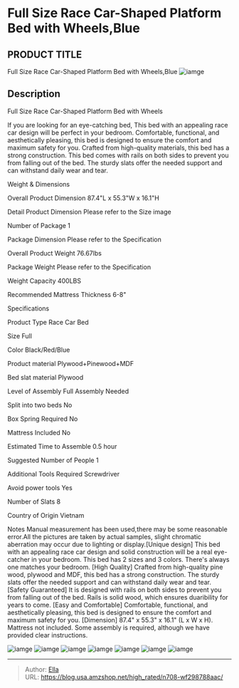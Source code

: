 # Full Size Race Car-Shaped Platform Bed with Wheels,Blue


## PRODUCT TITLE 

Full Size Race Car-Shaped Platform Bed with Wheels,Blue
![iamge](https://b2bfiles1.gigab2b.cn/image/wkseller/28/20230309_0d473f7b76baf69a051f5db5a9cbfb65.jpg)

## Description

Full Size Race Car-Shaped Platform Bed with Wheels

If you are looking for an eye-catching bed, This bed with an appealing race car design will be perfect in your bedroom. Comfortable, functional, and aesthetically pleasing, this bed is designed to ensure the comfort and maximum safety for you. Crafted from high-quality materials, this bed has a strong construction. This bed comes with rails on both sides to prevent you from falling out of the bed. The sturdy slats offer the needed support and can withstand daily wear and tear.




Weight &amp; Dimensions




Overall Product Dimension
87.4&#34;L x 55.3&#34;W x 16.1&#34;H


Detail Product Dimension
Please refer to the Size image


Number of Package
1


Package Dimension
Please refer to the Specification


Overall Product Weight
76.67lbs


Package Weight
Please refer to the Specification


Weight Capacity
400LBS


Recommended Mattress Thickness
6-8&#34;






Specifications




Product Type
Race Car Bed


Size
Full


Color
Black/Red/Blue


Product material
Plywood&#43;Pinewood&#43;MDF


Bed slat material
Plywood


Level of Assembly
Full Assembly Needed


Split into two beds
No


Box Spring Required
No


Mattress Included
No


Estimated Time to Assemble
0.5 hour


Suggested Number of People
1


Additional Tools Required
Screwdriver


Avoid power tools
Yes


Number of Slats
8


Country of Origin
Vietnam


Notes
Manual measurement has been used,there may be some reasonable error.All the pictures are taken by actual samples, slight chromatic aberration may occur due to lighting or display.[Unique design] This bed with an appealing race car design and solid construction will be a real eye-catcher in your bedroom. This bed has 2 sizes and 3 colors. There&#39;s always one matches your bedroom.
[High Quality] Crafted from high-quality pine wood, plywood and MDF, this bed has a strong construction. The sturdy slats offer the needed support and can withstand daily wear and tear.
[Safety Guaranteed] It is designed with rails on both sides to prevent you from falling out of the bed. Rails is solid wood, which ensures duaribility for years to come.
[Easy and Comfortable] Comfortable, functional, and aesthetically pleasing, this bed is designed to ensure the comfort and maximum safety for you.
[Dimension] 87.4&#34; x 55.3&#34; x 16.1&#34; (L x W x H). Mattress not included. Some assembly is required, although we have provided clear instructions.






![iamge](https://b2bfiles1.gigab2b.cn/image/wkseller/28/20230309_7eb4374502ee3dd7b2d339e931599045.jpg)
![iamge](https://b2bfiles1.gigab2b.cn/image/wkseller/28/20230309_71d65d934a82cdf5d0937fd254a1ac5d.jpg)
![iamge](https://b2bfiles1.gigab2b.cn/image/wkseller/28/20230309_d1f5386e14aa2a1fd796efbbc4a7b9a8.jpg)
![iamge](https://b2bfiles1.gigab2b.cn/image/wkseller/28/20230309_fe5f22b79006307c7b86679df25cf21d.jpg)
![iamge](https://b2bfiles1.gigab2b.cn/image/wkseller/28/20230309_e012e8b5262c76578faf386dd9feac2f.jpg)
![iamge](https://b2bfiles1.gigab2b.cn/image/wkseller/28/20230309_91775035b7d46f65fa1a292155cf46d5.jpg)
![iamge](https://b2bfiles1.gigab2b.cn/image/wkseller/28/20230309_c004e69e87952df513c550d5f9c64cb1.jpg)


---

> Author: [Ella](https://blog.usa.amzshop.net/)  
> URL: https://blog.usa.amzshop.net/high_rated/n708-wf298788aac/  

